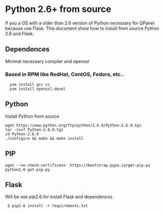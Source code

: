 # Python 2.6+ from source

If you a OS with a older than 2.6 version of Python necessary for QPanel because use Flask. This document show how to install from source Python 2.6 and Flask.

## Dependences
Minimal necessary compiler and openssl

### Based in RPM like RedHat, CentOS, Fedora, etc..

```
  yum install gcc cc
  yum install openssl-devel

```

## Python
Install Python from source

```
wget https://www.python.org/ftp/python/2.6.9/Python-2.6.9.tgz
tar -zxvf Python-2.6.9.tgz
cd Python-2.6.9
./configure && make && make install
```


## PIP
```
wget --no-check-certificate  https://bootstrap.pypa.io/get-pip.py
python2.6 get-pip.py

```

## Flask
Will be use pip2.6 for install Flask and dependences

```
 $ pip2.6 install -r requirements.txt

```
